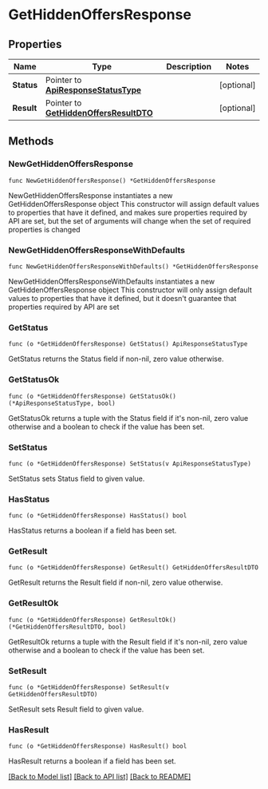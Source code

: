 # GetHiddenOffersResponse

## Properties

Name | Type | Description | Notes
------------ | ------------- | ------------- | -------------
**Status** | Pointer to [**ApiResponseStatusType**](ApiResponseStatusType.md) |  | [optional] 
**Result** | Pointer to [**GetHiddenOffersResultDTO**](GetHiddenOffersResultDTO.md) |  | [optional] 

## Methods

### NewGetHiddenOffersResponse

`func NewGetHiddenOffersResponse() *GetHiddenOffersResponse`

NewGetHiddenOffersResponse instantiates a new GetHiddenOffersResponse object
This constructor will assign default values to properties that have it defined,
and makes sure properties required by API are set, but the set of arguments
will change when the set of required properties is changed

### NewGetHiddenOffersResponseWithDefaults

`func NewGetHiddenOffersResponseWithDefaults() *GetHiddenOffersResponse`

NewGetHiddenOffersResponseWithDefaults instantiates a new GetHiddenOffersResponse object
This constructor will only assign default values to properties that have it defined,
but it doesn't guarantee that properties required by API are set

### GetStatus

`func (o *GetHiddenOffersResponse) GetStatus() ApiResponseStatusType`

GetStatus returns the Status field if non-nil, zero value otherwise.

### GetStatusOk

`func (o *GetHiddenOffersResponse) GetStatusOk() (*ApiResponseStatusType, bool)`

GetStatusOk returns a tuple with the Status field if it's non-nil, zero value otherwise
and a boolean to check if the value has been set.

### SetStatus

`func (o *GetHiddenOffersResponse) SetStatus(v ApiResponseStatusType)`

SetStatus sets Status field to given value.

### HasStatus

`func (o *GetHiddenOffersResponse) HasStatus() bool`

HasStatus returns a boolean if a field has been set.

### GetResult

`func (o *GetHiddenOffersResponse) GetResult() GetHiddenOffersResultDTO`

GetResult returns the Result field if non-nil, zero value otherwise.

### GetResultOk

`func (o *GetHiddenOffersResponse) GetResultOk() (*GetHiddenOffersResultDTO, bool)`

GetResultOk returns a tuple with the Result field if it's non-nil, zero value otherwise
and a boolean to check if the value has been set.

### SetResult

`func (o *GetHiddenOffersResponse) SetResult(v GetHiddenOffersResultDTO)`

SetResult sets Result field to given value.

### HasResult

`func (o *GetHiddenOffersResponse) HasResult() bool`

HasResult returns a boolean if a field has been set.


[[Back to Model list]](../README.md#documentation-for-models) [[Back to API list]](../README.md#documentation-for-api-endpoints) [[Back to README]](../README.md)


